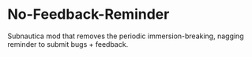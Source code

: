 # No-Feedback-Reminder
Subnautica mod that removes the periodic immersion-breaking, nagging reminder to submit bugs + feedback.
